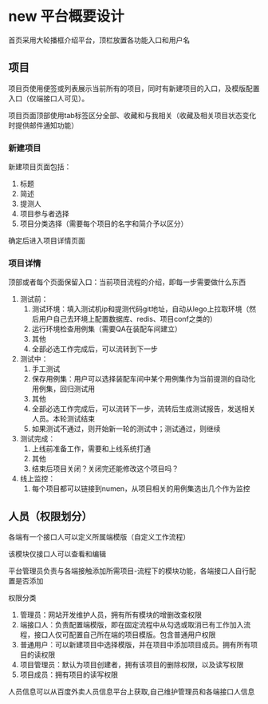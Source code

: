 # new 平台概要设计
首页采用大轮播框介绍平台，顶栏放置各功能入口和用户名

## 项目
项目页使用便签或列表展示当前所有的项目，同时有新建项目的入口，及模版配置入口（仅端接口人可见）。

项目页面顶部使用tab标签区分全部、收藏和与我相关（收藏及相关项目状态变化时提供邮件通知功能）

### 新建项目
新建项目页面包括：
1. 标题
2. 简述
3. 提测人
3. 项目参与者选择
4. 项目分类选择（需要每个项目的名字和简介予以区分）

确定后进入项目详情页面

### 项目详情
顶部或者每个页面保留入口：当前项目流程的介绍，即每一步需要做什么东西
1. 测试前：
    1. 测试环境：填入测试机ip和提测代码git地址，自动从lego上拉取环境（然后用户自己去环境上配置数据库、redis、项目conf之类的）
    2. 运行环境检查用例集（需要QA在装配车间建立）
    3. 其他
    4. 全部必选工作完成后，可以流转到下一步
2. 测试中：
    1. 手工测试
    2. 保存用例集：用户可以选择装配车间中某个用例集作为当前提测的自动化用例集，回归测试用
    3. 其他
    4. 全部必选工作完成后，可以流转下一步，流转后生成测试报告，发送相关人员。本轮测试结束
    5. 如果测试不通过，则开始新一轮的测试中；测试通过，则继续
3. 测试完成：
    1. 上线前准备工作，需要和上线系统打通
    2. 其他
    3. 结束后项目关闭？关闭完还能修改这个项目吗？
4. 线上监控：
    1. 每个项目都可以链接到numen，从项目相关的用例集选出几个作为监控

## 人员（权限划分）
各端有一个接口人可以定义所属端模版（自定义工作流程）

该模块仅接口人可以查看和编辑

平台管理员负责与各端接触添加所需项目-流程下的模块功能，各端接口人自行配置是否添加

权限分类
1. 管理员：网站开发维护人员，拥有所有模块的增删改查权限
2. 端接口人：负责配置端模版，即在固定流程中从勾选或取消已有工作加入流程，接口人仅可配置自己所在端的项目模版。包含普通用户权限
3. 普通用户：可以新建项目中选择模版，并在项目中添加项目成员。拥有所有项目的读权限
4. 项目管理员：默认为项目创建者，拥有该项目的删除权限，以及读写权限
5. 项目成员：拥有项目的读写权限

人员信息可以从百度外卖人员信息平台上获取,自己维护管理员和各端接口人信息
